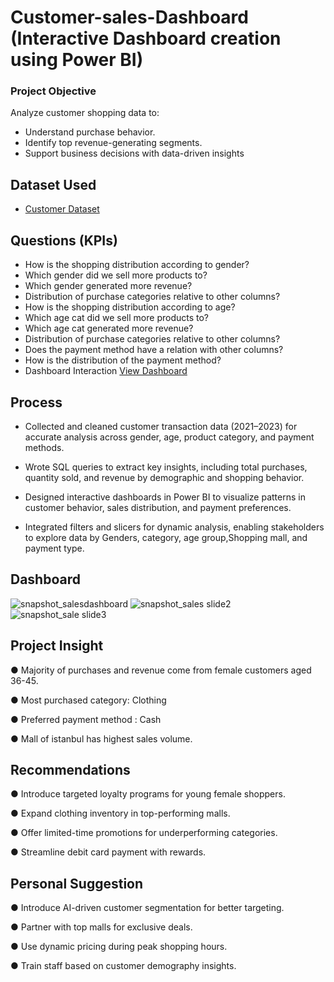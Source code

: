 # Customer-sales-Dashboard  (Interactive Dashboard creation using Power BI)
### Project Objective
Analyze customer shopping data to:
- Understand purchase behavior.
- Identify top revenue-generating segments.
- Support business decisions with data-driven insights

## Dataset Used
 - <a href="https://github.com/mrunaliurkudkar/Customer-sales-Dashboard/blob/main/customer.csv">Customer Dataset</a>
## Questions (KPIs)
-	How is the shopping distribution according to gender?
-	Which gender did we sell more products to?
-	Which gender generated more revenue?
-	Distribution of purchase categories relative to other columns?
-	How is the shopping distribution according to age?
-	Which age cat did we sell more products to?
-	Which age cat generated more revenue?
-	Distribution of purchase categories relative to other columns?
-	Does the payment method have a relation with other columns?
-	How is the distribution of the payment method?
- Dashboard Interaction <a href="https://github.com/amit4910/Customer_sales_Dashboard/blob/main/snapshot_salesdashboard.png">View Dashboard</a>

## Process
- Collected and cleaned customer transaction data (2021–2023) for accurate analysis across gender, age, product category, and payment methods.

- Wrote SQL queries to extract key insights, including total purchases, quantity sold, and revenue by demographic and shopping behavior.

- Designed interactive dashboards in Power BI to visualize patterns in customer behavior, sales distribution, and payment preferences.

- Integrated filters and slicers for dynamic analysis, enabling stakeholders to explore data by Genders, category, age group,Shopping mall, and payment type.

## Dashboard
![snapshot_salesdashboard](https://github.com/user-attachments/assets/d4e0213c-c8a9-4ee6-96ed-d805523a363b)
![snapshot_sales slide2](https://github.com/user-attachments/assets/441972a3-eeb4-4172-95cd-186632363bad)
![snapshot_sale slide3](https://github.com/user-attachments/assets/ff4aab56-d3e6-461b-bfbd-f4a4b389c0a4)

## Project Insight
●	Majority of purchases and revenue come from female customers aged 36-45.

●	Most purchased category: Clothing

●	Preferred payment method : Cash

●	Mall of istanbul has highest sales volume.

## Recommendations
●	Introduce targeted loyalty programs for young female shoppers.

●	Expand clothing inventory in top-performing malls.

●	Offer limited-time promotions for underperforming categories.

●	Streamline debit card payment with rewards.

## Personal Suggestion
●	Introduce AI-driven customer segmentation for better targeting.

●	Partner with top malls for exclusive deals.

●	Use dynamic pricing during peak shopping hours.

●	Train staff based on customer demography insights.


 
